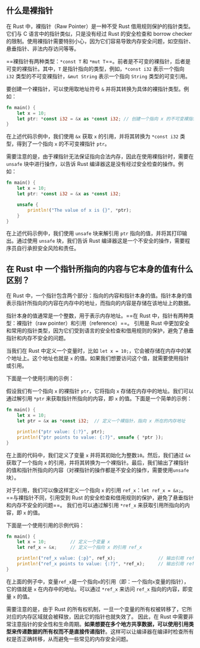 
## 什么是裸指针
在 Rust 中，裸指针（Raw Pointer）是一种不受 Rust 借用规则保护的指针类型。它们与 C 语言中的指针类似，只是没有经过 Rust 的安全检查和 borrow checker 的限制。使用裸指针需要特别小心，因为它们容易导致内存安全问题，如空指针、悬垂指针、非法内存访问等等。

==裸指针有两种类型：`*const T` 和 `*mut T`==。前者是不可变的裸指针，后者是可变的裸指针。其中，`T` 是指针指向的类型，例如，`*const i32` 表示一个指向 `i32` 类型的不可变裸指针，`&mut String` 表示一个指向 `String` 类型的可变引用。

要创建一个裸指针，可以使用取地址符号 `&` 并将其转换为具体的裸指针类型。例如：

```rust
fn main() {
    let x = 10;
    let ptr: *const i32 = &x as *const i32; // 创建一个指向 x 的不可变裸指针
}
```

在上述代码示例中，我们使用 `&x` 获取 `x` 的引用，并将其转换为 `*const i32` 类型，得到了一个指向 `x` 的不可变裸指针 `ptr`。

需要注意的是，由于裸指针无法保证指向合法内存，因此在使用裸指针时，需要在 `unsafe` 块中进行操作，以告诉 Rust 编译器这是没有经过安全检查的操作。例如：

```rust
fn main() {
    let x = 10;
    let ptr: *const i32 = &x as *const i32;

    unsafe {
        println!("The value of x is {}", *ptr);
    }
}
```

在上述代码示例中，我们使用 `unsafe` 块来解引用 `ptr` 指向的值，并将其打印输出。通过使用 `unsafe` 块，我们告诉 Rust 编译器这是一个不安全的操作，需要程序员自行承担安全风险和责任。

## 在 Rust 中 一个指针所指向的内容与它本身的值有什么区别？

在 Rust 中，一个指针包含两个部分：指向的内容和指针本身的值。指针本身的值表示指针所指向的内容在内存中的地址，而指向的内容是存储在该地址上的数据。

指针本身的值通常是一个整数，用于表示内存地址。==在 Rust 中，指针有两种类型：裸指针（raw pointer）和引用（reference）==。
引用是 Rust 中更加安全和常用的指针类型，因为它们受到语言的安全检查和借用规则的保护，避免了悬垂指针和内存不安全的问题。

当我们在 Rust 中定义一个变量时，比如 `let x = 10;`，它会被存储在内存中的某个地址上。这个地址也就是 `x` 的值。如果我们想要访问这个值，就需要使用指针或引用。

下面是一个使用引用的示例：


假设我们有一个指向 `x` 的裸指针 `ptr`，它将指向 `x` 存储在内存中的地址。我们可以通过解引用 `*ptr` 来获取指针所指向的内容，即 `x` 的值。下面是一个简单的示例：

```rust
fn main() {
    let x = 10;
    let ptr = &x as *const i32;  // 定义一个裸指针，指向 x 所在的内存地址

    println!("ptr value: {:?}", ptr);
    println!("ptr points to value: {:?}", unsafe { *ptr });
}
```

在上面的代码中，我们定义了变量 `x` 并将其初始化为整数`10`。然后，我们通过 `&x` 获取了一个指向 `x` 的引用，并将其转换为一个裸指针。最后，我们输出了裸指针的值和指针所指向的内容（对裸指针的操作都是不安全的操作，需要使用`unsafe`块）。

对于引用，我们可以像这样定义一个指向 `x` 的引用 `ref_x`：`let ref_x = &x;`。
==与裸指针不同，引用受到 Rust 的安全检查和借用规则的保护，避免了悬垂指针和内存不安全的问题==。
我们也可以通过解引用 `*ref_x` 来获取引用所指向的内容，即 `x` 的值。

下面是一个使用引用的示例代码：

```rust
fn main() {
    let x = 10;         // 定义一个变量 x
    let ref_x = &x;     // 定义一个指向 x 的引用 ref_x

    println!("ref_x value: {:p}", ref_x);                // 输出引用 ref_x 的值，即内存地址
    println!("ref_x points to value: {:?}", *ref_x);     // 输出引用 ref_x 指向的内容，即 x 的值
}
```

在上面的例子中，变量`ref_x`是一个指向`x`的引用（即：一个指向`x`变量的指针），它的值就是 `x` 在内存中的地址。可以通过 `*ref_x` 来访问 `ref_x` 指向的内容，即变量 `x` 的值。

需要注意的是，由于 Rust 的所有权机制，一旦一个变量的所有权被转移了，它所对应的内存区域就会被释放，因此它的指针也就失效了。
因此，在 Rust 中需要非常注意指针的安全性和生命周期。**如果想要在多个地方共享数据，可以使用引用类型来传递数据的所有权而不是直接传递指针**。这样可以让编译器在编译时检查所有权是否正确转移，从而避免一些常见的内存安全问题。

